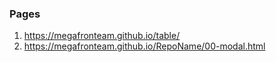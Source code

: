### Pages
1. <https://megafronteam.github.io/table/>
2. <https://megafronteam.github.io/RepoName/00-modal.html>